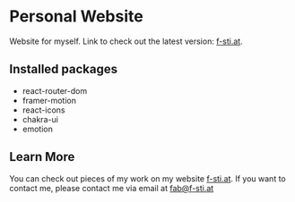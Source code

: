 # Personal Website

Website for myself.
Link to check out the latest version: [f-sti.at](f-sti.at).

## Installed packages

- react-router-dom
- framer-motion
- react-icons
- chakra-ui
- emotion

## Learn More

You can check out pieces of my work on my website [f-sti.at](f-sti.at).
If you want to contact me, please contact me via email at [fab@f-sti.at](mailto:fab@f-sti.at)
